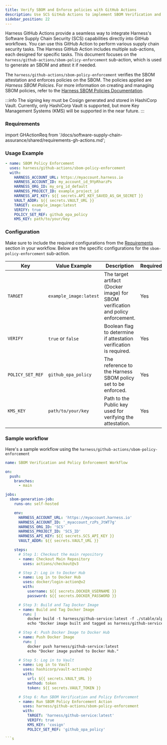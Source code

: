 ```yaml
---
title: Verify SBOM and Enforce policies with GitHub Actions
description: Use SCS GitHub Actions to implement SBOM Verification and Policy Enforcement.
sidebar_position: 22
---
```


Harness GitHub Actions provide a seamless way to integrate Harness's Software Supply Chain Security (SCS) capabilities directly into GitHub workflows. You can use this GitHub Action to perform various supply chain security tasks. 
The Harness GitHub Action includes multiple sub-actions, each designed for specific tasks. This document focuses on the `harness/github-actions/sbom-policy-enforcement` sub-action, which is used to generate an SBOM and attest it if needed.

The `harness/github-actions/sbom-policy-enforcement` verifies the SBOM attestation and enforces policies on the SBOM. The policies applied are *Harness SBOM Policies*. For more information on creating and managing SBOM policies, refer to the [Harness SBOM Policies Documentation](https://developer.harness.io/docs/software-supply-chain-assurance/sbom-policies/create-sbom-policies).

:::info
The signing key must be Cosign generated and stored in HashiCorp Vault. Currently, only HashiCorp Vault is supported, but more Key Management Systems (KMS) will be supported in the near future.
:::

### Requirements

import GHActionReq from '/docs/software-supply-chain-assurance/shared/requirements-gh-actions.md';

<GHActionReq />

### Usage Example

```yaml
- name: SBOM Policy Enforcement
  uses: harness/github-actions/sbom-policy-enforcement
  with:
    HARNESS_ACCOUNT_URL: https://myaccount.harness.io
    HARNESS_ACCOUNT_ID: my_account_id_9YpRharzPs
    HARNESS_ORG_ID: my_org_id_default
    HARNESS_PROJECT_ID: example_project_id
    HARNESS_API_KEY: ${{ secrets.API_KEY_SAVED_AS_GH_SECRET }}
    VAULT_ADDR: ${{ secrets.VAULT_URL }}
    TARGET: example_image:latest
    VERIFY: true
    POLICY_SET_REF: github_opa_policy
    KMS_KEY: path/to/your/key
```

### Configuration

Make sure to include the required configurations from the [Requirements](#requirements) section in your workflow. Below are the specific configurations for the `sbom-policy-enforcement` sub-action.

| **Key**            | **Value Example**            | **Description**                                                                 | **Required** |
|--------------------|------------------------------|---------------------------------------------------------------------------------|-------------|
| `TARGET`           | `example_image:latest`       | The target artifact (Docker image) for SBOM verification and policy enforcement.| Yes         |
| `VERIFY`           | `true` or `false`              | Boolean flag to determine if attestation verification is required.              | Yes         |
| `POLICY_SET_REF`   | `github_opa_policy`          | The reference to the Harness SBOM policy set to be enforced.                    | Yes         |
| `KMS_KEY`          | `path/to/your/key`           | Path to the Public key used for verifying the attestation.                             | Yes          |

### Sample workflow

Here's a sample workflow using the `harness/github-actions/sbom-policy-enforcement`

```yaml
name: SBOM Verification and Policy Enforcement Workflow

on:
  push:
    branches:
      - main

jobs:
  sbom-generation-job:
    runs-on: self-hosted

    env:
      HARNESS_ACCOUNT_URL: 'https://myaccount.harness.io'
      HARNESS_ACCOUNT_ID: '_myaccount_rzPs_JtWT7g'
      HARNESS_ORG_ID: 'SCS'
      HARNESS_PROJECT_ID: 'SCS_ID'
      HARNESS_API_KEY: ${{ secrets.SCS_API_KEY }}
      VAULT_ADDR: ${{ secrets.VAULT_URL }}

    steps:
      # Step 1: Checkout the main repository
      - name: Checkout Main Repository
        uses: actions/checkout@v3

      # Step 2: Log in to Docker Hub
      - name: Log in to Docker Hub
        uses: docker/login-action@v2
        with:
          username: ${{ secrets.DOCKER_USERNAME }}
          password: ${{ secrets.DOCKER_PASSWORD }}

      # Step 3: Build and Tag Docker Image
      - name: Build and Tag Docker Image
        run: |
          docker build -t harness/github-service:latest -f ./stable/alpine/Dockerfile .
          echo "Docker image built and tagged as harness/github-service:latest."

      # Step 4: Push Docker Image to Docker Hub
      - name: Push Docker Image
        run: |
          docker push harness/github-service:latest
          echo "Docker image pushed to Docker Hub."

      # Step 5: Log in to Vault
      - name: Log in to Vault
        uses: hashicorp/vault-action@v2
        with:
          url: ${{ secrets.VAULT_URL }}
          method: token
          token: ${{ secrets.VAULT_TOKEN }}

      # Step 6: Run SBOM Verification and Policy Enforcement
      - name: Run SBOM Policy Enforcement Action
        uses: harness/github-actions/sbom-policy-enforcement
        with:
          TARGET: 'harness/github-service:latest'
          VERIFY: true
          KMS_KEY: 'cosign'
          POLICY_SET_REF: 'github_opa_policy'

```s
